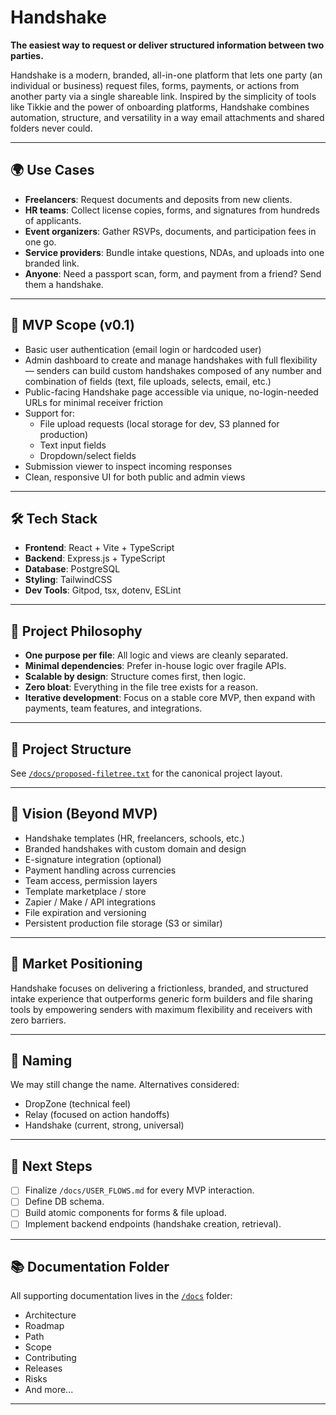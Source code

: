 # Handshake

**The easiest way to request or deliver structured information between two parties.**

Handshake is a modern, branded, all-in-one platform that lets one party (an individual or business) request files, forms, payments, or actions from another party via a single shareable link. Inspired by the simplicity of tools like Tikkie and the power of onboarding platforms, Handshake combines automation, structure, and versatility in a way email attachments and shared folders never could.

---

## 🌍 Use Cases

* **Freelancers**: Request documents and deposits from new clients.  
* **HR teams**: Collect license copies, forms, and signatures from hundreds of applicants.  
* **Event organizers**: Gather RSVPs, documents, and participation fees in one go.  
* **Service providers**: Bundle intake questions, NDAs, and uploads into one branded link.  
* **Anyone**: Need a passport scan, form, and payment from a friend? Send them a handshake.

---

## 🚀 MVP Scope (v0.1)

* Basic user authentication (email login or hardcoded user)  
* Admin dashboard to create and manage handshakes with full flexibility — senders can build custom handshakes composed of any number and combination of fields (text, file uploads, selects, email, etc.)  
* Public-facing Handshake page accessible via unique, no-login-needed URLs for minimal receiver friction  
* Support for:  
  * File upload requests (local storage for dev, S3 planned for production)  
  * Text input fields  
  * Dropdown/select fields  
* Submission viewer to inspect incoming responses  
* Clean, responsive UI for both public and admin views

---

## 🛠 Tech Stack

* **Frontend**: React + Vite + TypeScript  
* **Backend**: Express.js + TypeScript  
* **Database**: PostgreSQL  
* **Styling**: TailwindCSS  
* **Dev Tools**: Gitpod, tsx, dotenv, ESLint

---

## 🧠 Project Philosophy

* **One purpose per file**: All logic and views are cleanly separated.  
* **Minimal dependencies**: Prefer in-house logic over fragile APIs.  
* **Scalable by design**: Structure comes first, then logic.  
* **Zero bloat**: Everything in the file tree exists for a reason.  
* **Iterative development**: Focus on a stable core MVP, then expand with payments, team features, and integrations.

---

## 📁 Project Structure

See [`/docs/proposed-filetree.txt`](./docs/proposed-filetree.txt) for the canonical project layout.

---

## 🔮 Vision (Beyond MVP)

* Handshake templates (HR, freelancers, schools, etc.)  
* Branded handshakes with custom domain and design  
* E-signature integration (optional)  
* Payment handling across currencies  
* Team access, permission layers  
* Template marketplace / store  
* Zapier / Make / API integrations  
* File expiration and versioning  
* Persistent production file storage (S3 or similar)

---

## 📌 Market Positioning

Handshake focuses on delivering a frictionless, branded, and structured intake experience that outperforms generic form builders and file sharing tools by empowering senders with maximum flexibility and receivers with zero barriers.

---

## 📌 Naming

We may still change the name. Alternatives considered:

* DropZone (technical feel)  
* Relay (focused on action handoffs)  
* Handshake (current, strong, universal)

---

## 🧭 Next Steps

* [ ] Finalize `/docs/USER_FLOWS.md` for every MVP interaction.  
* [ ] Define DB schema.  
* [ ] Build atomic components for forms & file upload.  
* [ ] Implement backend endpoints (handshake creation, retrieval).

---

## 📚 Documentation Folder

All supporting documentation lives in the [`/docs`](./docs) folder:

- Architecture  
- Roadmap  
- Path  
- Scope  
- Contributing  
- Releases  
- Risks  
- And more...

---



